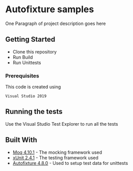 # Autofixture samples

One Paragraph of project description goes here

## Getting Started

- Clone this repository
- Run Build
- Run Unittests

### Prerequisites

This code is created using

```
Visual Studio 2019
```

## Running the tests

Use the Visual Studio Test Explorer to run all the tests


## Built With

* [Moq 4.10.1](https://www.nuget.org/packages/moq/) - The mocking framework used
* [xUnit 2.4.1](https://www.nuget.org/packages/xunit/) - The testing framework used
* [Autofixture 4.8.0](https://www.nuget.org/packages/AutoFixture/) - Used to setup test data for unittests

